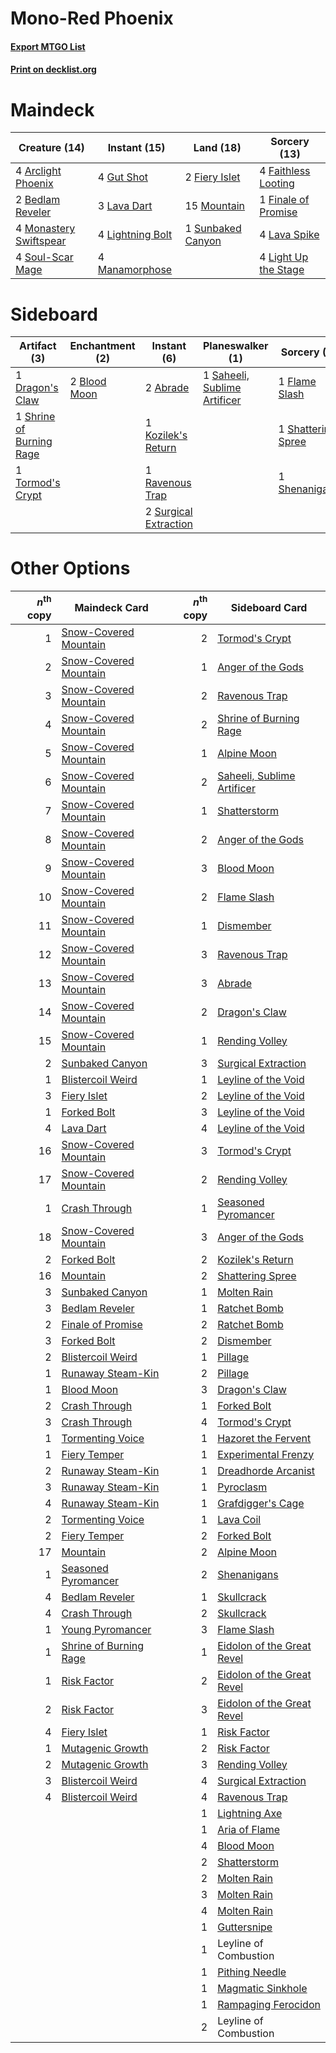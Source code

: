 # Mono-Red Phoenix

#### [Export MTGO List](../collection/Mono-Red%20Phoenix/Mono-Red%20Phoenix.txt)
#### [Print on decklist.org](http://decklist.org/?deckmain=4%09Arclight%20Phoenix%0A2%09Bedlam%20Reveler%0A4%09Faithless%20Looting%0A2%09Fiery%20Islet%0A1%09Finale%20of%20Promise%0A4%09Gut%20Shot%0A3%09Lava%20Dart%0A4%09Lava%20Spike%0A4%09Light%20Up%20the%20Stage%0A4%09Lightning%20Bolt%0A4%09Manamorphose%0A4%09Monastery%20Swiftspear%0A15%09Mountain%0A4%09Soul-Scar%20Mage%0A1%09Sunbaked%20Canyon&deckside=2%09Abrade%0A2%09Blood%20Moon%0A1%09Dragon's%20Claw%0A1%09Flame%20Slash%0A1%09Kozilek's%20Return%0A1%09Ravenous%20Trap%0A1%09Saheeli,%20Sublime%20Artificer%0A1%09Shattering%20Spree%0A1%09Shenanigans%0A1%09Shrine%20of%20Burning%20Rage%0A2%09Surgical%20Extraction%0A1%09Tormod's%20Crypt)
# Maindeck

|                                          Creature (14)                                          |                                      Instant (15)                                       |                                         Land (18)                                          |                                         Sorcery (13)                                          |
|-------------------------------------------------------------------------------------------------|-----------------------------------------------------------------------------------------|--------------------------------------------------------------------------------------------|-----------------------------------------------------------------------------------------------|
|4 [Arclight Phoenix](http://gatherer.wizards.com/Pages/Card/Details.aspx?multiverseid=452841)    |4 [Gut Shot](http://gatherer.wizards.com/Pages/Card/Details.aspx?multiverseid=397673)    |2 [Fiery Islet](http://gatherer.wizards.com/Pages/Card/Details.aspx?multiverseid=464187)    |4 [Faithless Looting](http://gatherer.wizards.com/Pages/Card/Details.aspx?multiverseid=389512) |
|2 [Bedlam Reveler](http://gatherer.wizards.com/Pages/Card/Details.aspx?multiverseid=414415)      |3 [Lava Dart](http://gatherer.wizards.com/Pages/Card/Details.aspx?multiverseid=29766)    |15 [Mountain](http://gatherer.wizards.com/Pages/Card/Details.aspx?multiverseid=439859)      |1 [Finale of Promise](http://gatherer.wizards.com/Pages/Card/Details.aspx?multiverseid=461054) |
|4 [Monastery Swiftspear](http://gatherer.wizards.com/Pages/Card/Details.aspx?multiverseid=438706)|4 [Lightning Bolt](http://gatherer.wizards.com/Pages/Card/Details.aspx?multiverseid=806) |1 [Sunbaked Canyon](http://gatherer.wizards.com/Pages/Card/Details.aspx?multiverseid=464196)|4 [Lava Spike](http://gatherer.wizards.com/Pages/Card/Details.aspx?multiverseid=79084)         |
|4 [Soul-Scar Mage](http://gatherer.wizards.com/Pages/Card/Details.aspx?multiverseid=426850)      |4 [Manamorphose](http://gatherer.wizards.com/Pages/Card/Details.aspx?multiverseid=370568)|                                                                                            |4 [Light Up the Stage](http://gatherer.wizards.com/Pages/Card/Details.aspx?multiverseid=457251)|


# Sideboard

|                                           Artifact (3)                                            |                                   Enchantment (2)                                    |                                          Instant (6)                                           |                                           Planeswalker (1)                                            |                                         Sorcery (3)                                         |
|---------------------------------------------------------------------------------------------------|--------------------------------------------------------------------------------------|------------------------------------------------------------------------------------------------|-------------------------------------------------------------------------------------------------------|---------------------------------------------------------------------------------------------|
|1 [Dragon's Claw](http://gatherer.wizards.com/Pages/Card/Details.aspx?multiverseid=129527)         |2 [Blood Moon](http://gatherer.wizards.com/Pages/Card/Details.aspx?multiverseid=45386)|2 [Abrade](http://gatherer.wizards.com/Pages/Card/Details.aspx?multiverseid=430772)             |1 [Saheeli, Sublime Artificer](http://gatherer.wizards.com/Pages/Card/Details.aspx?multiverseid=461161)|1 [Flame Slash](http://gatherer.wizards.com/Pages/Card/Details.aspx?multiverseid=416914)     |
|1 [Shrine of Burning Rage](http://gatherer.wizards.com/Pages/Card/Details.aspx?multiverseid=218018)|                                                                                      |1 [Kozilek's Return](http://gatherer.wizards.com/Pages/Card/Details.aspx?multiverseid=407608)   |                                                                                                       |1 [Shattering Spree](http://gatherer.wizards.com/Pages/Card/Details.aspx?multiverseid=456224)|
|1 [Tormod's Crypt](http://gatherer.wizards.com/Pages/Card/Details.aspx?multiverseid=389723)        |                                                                                      |1 [Ravenous Trap](http://gatherer.wizards.com/Pages/Card/Details.aspx?multiverseid=197537)      |                                                                                                       |1 [Shenanigans](http://gatherer.wizards.com/Pages/Card/Details.aspx?multiverseid=464095)     |
|                                                                                                   |                                                                                      |2 [Surgical Extraction](http://gatherer.wizards.com/Pages/Card/Details.aspx?multiverseid=397706)|                                                                                                       |                                                                                             |


# Other Options

|*n*<sup>th</sup> copy|                                          Maindeck Card                                          |*n*<sup>th</sup> copy|                                           Sideboard Card                                            |
|--------------------:|-------------------------------------------------------------------------------------------------|--------------------:|-----------------------------------------------------------------------------------------------------|
|                    1|[Snow-Covered Mountain](http://gatherer.wizards.com/Pages/Card/Details.aspx?multiverseid=121233) |                    2|[Tormod's Crypt](http://gatherer.wizards.com/Pages/Card/Details.aspx?multiverseid=389723)            |
|                    2|[Snow-Covered Mountain](http://gatherer.wizards.com/Pages/Card/Details.aspx?multiverseid=121233) |                    1|[Anger of the Gods](http://gatherer.wizards.com/Pages/Card/Details.aspx?multiverseid=438682)         |
|                    3|[Snow-Covered Mountain](http://gatherer.wizards.com/Pages/Card/Details.aspx?multiverseid=121233) |                    2|[Ravenous Trap](http://gatherer.wizards.com/Pages/Card/Details.aspx?multiverseid=197537)             |
|                    4|[Snow-Covered Mountain](http://gatherer.wizards.com/Pages/Card/Details.aspx?multiverseid=121233) |                    2|[Shrine of Burning Rage](http://gatherer.wizards.com/Pages/Card/Details.aspx?multiverseid=218018)    |
|                    5|[Snow-Covered Mountain](http://gatherer.wizards.com/Pages/Card/Details.aspx?multiverseid=121233) |                    1|[Alpine Moon](http://gatherer.wizards.com/Pages/Card/Details.aspx?multiverseid=447264)               |
|                    6|[Snow-Covered Mountain](http://gatherer.wizards.com/Pages/Card/Details.aspx?multiverseid=121233) |                    2|[Saheeli, Sublime Artificer](http://gatherer.wizards.com/Pages/Card/Details.aspx?multiverseid=461161)|
|                    7|[Snow-Covered Mountain](http://gatherer.wizards.com/Pages/Card/Details.aspx?multiverseid=121233) |                    1|[Shatterstorm](http://gatherer.wizards.com/Pages/Card/Details.aspx?multiverseid=130370)              |
|                    8|[Snow-Covered Mountain](http://gatherer.wizards.com/Pages/Card/Details.aspx?multiverseid=121233) |                    2|[Anger of the Gods](http://gatherer.wizards.com/Pages/Card/Details.aspx?multiverseid=438682)         |
|                    9|[Snow-Covered Mountain](http://gatherer.wizards.com/Pages/Card/Details.aspx?multiverseid=121233) |                    3|[Blood Moon](http://gatherer.wizards.com/Pages/Card/Details.aspx?multiverseid=45386)                 |
|                   10|[Snow-Covered Mountain](http://gatherer.wizards.com/Pages/Card/Details.aspx?multiverseid=121233) |                    2|[Flame Slash](http://gatherer.wizards.com/Pages/Card/Details.aspx?multiverseid=416914)               |
|                   11|[Snow-Covered Mountain](http://gatherer.wizards.com/Pages/Card/Details.aspx?multiverseid=121233) |                    1|[Dismember](http://gatherer.wizards.com/Pages/Card/Details.aspx?multiverseid=382182)                 |
|                   12|[Snow-Covered Mountain](http://gatherer.wizards.com/Pages/Card/Details.aspx?multiverseid=121233) |                    3|[Ravenous Trap](http://gatherer.wizards.com/Pages/Card/Details.aspx?multiverseid=197537)             |
|                   13|[Snow-Covered Mountain](http://gatherer.wizards.com/Pages/Card/Details.aspx?multiverseid=121233) |                    3|[Abrade](http://gatherer.wizards.com/Pages/Card/Details.aspx?multiverseid=430772)                    |
|                   14|[Snow-Covered Mountain](http://gatherer.wizards.com/Pages/Card/Details.aspx?multiverseid=121233) |                    2|[Dragon's Claw](http://gatherer.wizards.com/Pages/Card/Details.aspx?multiverseid=129527)             |
|                   15|[Snow-Covered Mountain](http://gatherer.wizards.com/Pages/Card/Details.aspx?multiverseid=121233) |                    1|[Rending Volley](http://gatherer.wizards.com/Pages/Card/Details.aspx?multiverseid=394663)            |
|                    2|[Sunbaked Canyon](http://gatherer.wizards.com/Pages/Card/Details.aspx?multiverseid=464196)       |                    3|[Surgical Extraction](http://gatherer.wizards.com/Pages/Card/Details.aspx?multiverseid=397706)       |
|                    1|[Blistercoil Weird](http://gatherer.wizards.com/Pages/Card/Details.aspx?multiverseid=289222)     |                    1|[Leyline of the Void](http://gatherer.wizards.com/Pages/Card/Details.aspx?multiverseid=107682)       |
|                    3|[Fiery Islet](http://gatherer.wizards.com/Pages/Card/Details.aspx?multiverseid=464187)           |                    2|[Leyline of the Void](http://gatherer.wizards.com/Pages/Card/Details.aspx?multiverseid=107682)       |
|                    1|[Forked Bolt](http://gatherer.wizards.com/Pages/Card/Details.aspx?multiverseid=401702)           |                    3|[Leyline of the Void](http://gatherer.wizards.com/Pages/Card/Details.aspx?multiverseid=107682)       |
|                    4|[Lava Dart](http://gatherer.wizards.com/Pages/Card/Details.aspx?multiverseid=29766)              |                    4|[Leyline of the Void](http://gatherer.wizards.com/Pages/Card/Details.aspx?multiverseid=107682)       |
|                   16|[Snow-Covered Mountain](http://gatherer.wizards.com/Pages/Card/Details.aspx?multiverseid=121233) |                    3|[Tormod's Crypt](http://gatherer.wizards.com/Pages/Card/Details.aspx?multiverseid=389723)            |
|                   17|[Snow-Covered Mountain](http://gatherer.wizards.com/Pages/Card/Details.aspx?multiverseid=121233) |                    2|[Rending Volley](http://gatherer.wizards.com/Pages/Card/Details.aspx?multiverseid=394663)            |
|                    1|[Crash Through](http://gatherer.wizards.com/Pages/Card/Details.aspx?multiverseid=430777)         |                    1|[Seasoned Pyromancer](http://gatherer.wizards.com/Pages/Card/Details.aspx?multiverseid=464094)       |
|                   18|[Snow-Covered Mountain](http://gatherer.wizards.com/Pages/Card/Details.aspx?multiverseid=121233) |                    3|[Anger of the Gods](http://gatherer.wizards.com/Pages/Card/Details.aspx?multiverseid=438682)         |
|                    2|[Forked Bolt](http://gatherer.wizards.com/Pages/Card/Details.aspx?multiverseid=401702)           |                    2|[Kozilek's Return](http://gatherer.wizards.com/Pages/Card/Details.aspx?multiverseid=407608)          |
|                   16|[Mountain](http://gatherer.wizards.com/Pages/Card/Details.aspx?multiverseid=439859)              |                    2|[Shattering Spree](http://gatherer.wizards.com/Pages/Card/Details.aspx?multiverseid=456224)          |
|                    3|[Sunbaked Canyon](http://gatherer.wizards.com/Pages/Card/Details.aspx?multiverseid=464196)       |                    1|[Molten Rain](http://gatherer.wizards.com/Pages/Card/Details.aspx?multiverseid=425928)               |
|                    3|[Bedlam Reveler](http://gatherer.wizards.com/Pages/Card/Details.aspx?multiverseid=414415)        |                    1|[Ratchet Bomb](http://gatherer.wizards.com/Pages/Card/Details.aspx?multiverseid=370623)              |
|                    2|[Finale of Promise](http://gatherer.wizards.com/Pages/Card/Details.aspx?multiverseid=461054)     |                    2|[Ratchet Bomb](http://gatherer.wizards.com/Pages/Card/Details.aspx?multiverseid=370623)              |
|                    3|[Forked Bolt](http://gatherer.wizards.com/Pages/Card/Details.aspx?multiverseid=401702)           |                    2|[Dismember](http://gatherer.wizards.com/Pages/Card/Details.aspx?multiverseid=382182)                 |
|                    2|[Blistercoil Weird](http://gatherer.wizards.com/Pages/Card/Details.aspx?multiverseid=289222)     |                    1|[Pillage](http://gatherer.wizards.com/Pages/Card/Details.aspx?multiverseid=14755)                    |
|                    1|[Runaway Steam-Kin](http://gatherer.wizards.com/Pages/Card/Details.aspx?multiverseid=452865)     |                    2|[Pillage](http://gatherer.wizards.com/Pages/Card/Details.aspx?multiverseid=14755)                    |
|                    1|[Blood Moon](http://gatherer.wizards.com/Pages/Card/Details.aspx?multiverseid=45386)             |                    3|[Dragon's Claw](http://gatherer.wizards.com/Pages/Card/Details.aspx?multiverseid=129527)             |
|                    2|[Crash Through](http://gatherer.wizards.com/Pages/Card/Details.aspx?multiverseid=430777)         |                    1|[Forked Bolt](http://gatherer.wizards.com/Pages/Card/Details.aspx?multiverseid=401702)               |
|                    3|[Crash Through](http://gatherer.wizards.com/Pages/Card/Details.aspx?multiverseid=430777)         |                    4|[Tormod's Crypt](http://gatherer.wizards.com/Pages/Card/Details.aspx?multiverseid=389723)            |
|                    1|[Tormenting Voice](http://gatherer.wizards.com/Pages/Card/Details.aspx?multiverseid=426853)      |                    1|[Hazoret the Fervent](http://gatherer.wizards.com/Pages/Card/Details.aspx?multiverseid=426838)       |
|                    1|[Fiery Temper](http://gatherer.wizards.com/Pages/Card/Details.aspx?multiverseid=409908)          |                    1|[Experimental Frenzy](http://gatherer.wizards.com/Pages/Card/Details.aspx?multiverseid=452849)       |
|                    2|[Runaway Steam-Kin](http://gatherer.wizards.com/Pages/Card/Details.aspx?multiverseid=452865)     |                    1|[Dreadhorde Arcanist](http://gatherer.wizards.com/Pages/Card/Details.aspx?multiverseid=461052)       |
|                    3|[Runaway Steam-Kin](http://gatherer.wizards.com/Pages/Card/Details.aspx?multiverseid=452865)     |                    1|[Pyroclasm](http://gatherer.wizards.com/Pages/Card/Details.aspx?multiverseid=129801)                 |
|                    4|[Runaway Steam-Kin](http://gatherer.wizards.com/Pages/Card/Details.aspx?multiverseid=452865)     |                    1|[Grafdigger's Cage](http://gatherer.wizards.com/Pages/Card/Details.aspx?multiverseid=278452)         |
|                    2|[Tormenting Voice](http://gatherer.wizards.com/Pages/Card/Details.aspx?multiverseid=426853)      |                    1|[Lava Coil](http://gatherer.wizards.com/Pages/Card/Details.aspx?multiverseid=452858)                 |
|                    2|[Fiery Temper](http://gatherer.wizards.com/Pages/Card/Details.aspx?multiverseid=409908)          |                    2|[Forked Bolt](http://gatherer.wizards.com/Pages/Card/Details.aspx?multiverseid=401702)               |
|                   17|[Mountain](http://gatherer.wizards.com/Pages/Card/Details.aspx?multiverseid=439859)              |                    2|[Alpine Moon](http://gatherer.wizards.com/Pages/Card/Details.aspx?multiverseid=447264)               |
|                    1|[Seasoned Pyromancer](http://gatherer.wizards.com/Pages/Card/Details.aspx?multiverseid=464094)   |                    2|[Shenanigans](http://gatherer.wizards.com/Pages/Card/Details.aspx?multiverseid=464095)               |
|                    4|[Bedlam Reveler](http://gatherer.wizards.com/Pages/Card/Details.aspx?multiverseid=414415)        |                    1|[Skullcrack](http://gatherer.wizards.com/Pages/Card/Details.aspx?multiverseid=366238)                |
|                    4|[Crash Through](http://gatherer.wizards.com/Pages/Card/Details.aspx?multiverseid=430777)         |                    2|[Skullcrack](http://gatherer.wizards.com/Pages/Card/Details.aspx?multiverseid=366238)                |
|                    1|[Young Pyromancer](http://gatherer.wizards.com/Pages/Card/Details.aspx?multiverseid=426592)      |                    3|[Flame Slash](http://gatherer.wizards.com/Pages/Card/Details.aspx?multiverseid=416914)               |
|                    1|[Shrine of Burning Rage](http://gatherer.wizards.com/Pages/Card/Details.aspx?multiverseid=218018)|                    1|[Eidolon of the Great Revel](http://gatherer.wizards.com/Pages/Card/Details.aspx?multiverseid=442117)|
|                    1|[Risk Factor](http://gatherer.wizards.com/Pages/Card/Details.aspx?multiverseid=452863)           |                    2|[Eidolon of the Great Revel](http://gatherer.wizards.com/Pages/Card/Details.aspx?multiverseid=442117)|
|                    2|[Risk Factor](http://gatherer.wizards.com/Pages/Card/Details.aspx?multiverseid=452863)           |                    3|[Eidolon of the Great Revel](http://gatherer.wizards.com/Pages/Card/Details.aspx?multiverseid=442117)|
|                    4|[Fiery Islet](http://gatherer.wizards.com/Pages/Card/Details.aspx?multiverseid=464187)           |                    1|[Risk Factor](http://gatherer.wizards.com/Pages/Card/Details.aspx?multiverseid=452863)               |
|                    1|[Mutagenic Growth](http://gatherer.wizards.com/Pages/Card/Details.aspx?multiverseid=397717)      |                    2|[Risk Factor](http://gatherer.wizards.com/Pages/Card/Details.aspx?multiverseid=452863)               |
|                    2|[Mutagenic Growth](http://gatherer.wizards.com/Pages/Card/Details.aspx?multiverseid=397717)      |                    3|[Rending Volley](http://gatherer.wizards.com/Pages/Card/Details.aspx?multiverseid=394663)            |
|                    3|[Blistercoil Weird](http://gatherer.wizards.com/Pages/Card/Details.aspx?multiverseid=289222)     |                    4|[Surgical Extraction](http://gatherer.wizards.com/Pages/Card/Details.aspx?multiverseid=397706)       |
|                    4|[Blistercoil Weird](http://gatherer.wizards.com/Pages/Card/Details.aspx?multiverseid=289222)     |                    4|[Ravenous Trap](http://gatherer.wizards.com/Pages/Card/Details.aspx?multiverseid=197537)             |
|                     |                                                                                                 |                    1|[Lightning Axe](http://gatherer.wizards.com/Pages/Card/Details.aspx?multiverseid=409925)             |
|                     |                                                                                                 |                    1|[Aria of Flame](http://gatherer.wizards.com/Pages/Card/Details.aspx?multiverseid=464067)             |
|                     |                                                                                                 |                    4|[Blood Moon](http://gatherer.wizards.com/Pages/Card/Details.aspx?multiverseid=45386)                 |
|                     |                                                                                                 |                    2|[Shatterstorm](http://gatherer.wizards.com/Pages/Card/Details.aspx?multiverseid=130370)              |
|                     |                                                                                                 |                    2|[Molten Rain](http://gatherer.wizards.com/Pages/Card/Details.aspx?multiverseid=425928)               |
|                     |                                                                                                 |                    3|[Molten Rain](http://gatherer.wizards.com/Pages/Card/Details.aspx?multiverseid=425928)               |
|                     |                                                                                                 |                    4|[Molten Rain](http://gatherer.wizards.com/Pages/Card/Details.aspx?multiverseid=425928)               |
|                     |                                                                                                 |                    1|[Guttersnipe](http://gatherer.wizards.com/Pages/Card/Details.aspx?multiverseid=376361)               |
|                     |                                                                                                 |                    1|Leyline of Combustion                                                                                |
|                     |                                                                                                 |                    1|[Pithing Needle](http://gatherer.wizards.com/Pages/Card/Details.aspx?multiverseid=129526)            |
|                     |                                                                                                 |                    1|[Magmatic Sinkhole](http://gatherer.wizards.com/Pages/Card/Details.aspx?multiverseid=464084)         |
|                     |                                                                                                 |                    1|[Rampaging Ferocidon](http://gatherer.wizards.com/Pages/Card/Details.aspx?multiverseid=435308)       |
|                     |                                                                                                 |                    2|Leyline of Combustion                                                                                |

